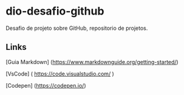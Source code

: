 # dio-desafio-github
Desafio de projeto sobre GitHub, repositorio de projetos.

## Links
[Guia Markdown] (https://www.markdownguide.org/getting-started/)

[VsCode]  ( https://code.visualstudio.com/ )

[Codepen] (https://codepen.io/)
